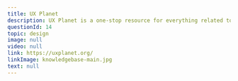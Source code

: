 ```yaml
---
title: UX Planet
description: UX Planet is a one-stop resource for everything related to user experience.
questionId: 14
topic: design
image: null
video: null
link: https://uxplanet.org/
linkImage: knowledgebase-main.jpg
text: null
---
```

